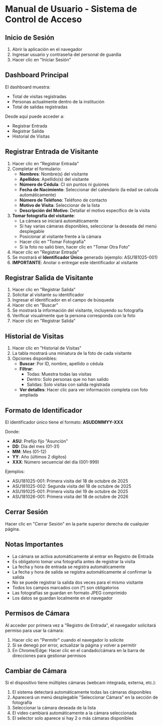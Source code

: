 # Manual de Usuario - Sistema de Control de Acceso

## Inicio de Sesión

1. Abrir la aplicación en el navegador
2. Ingresar usuario y contraseña del personal de guardia
3. Hacer clic en "Iniciar Sesión"

## Dashboard Principal

El dashboard muestra:
- Total de visitas registradas
- Personas actualmente dentro de la institución
- Total de salidas registradas

Desde aquí puede acceder a:
- Registrar Entrada
- Registrar Salida
- Historial de Visitas

## Registrar Entrada de Visitante

1. Hacer clic en "Registrar Entrada"
2. Completar el formulario:
   - **Nombres**: Nombre(s) del visitante
   - **Apellidos**: Apellido(s) del visitante
   - **Número de Cédula**: CI sin puntos ni guiones
   - **Fecha de Nacimiento**: Seleccionar del calendario (la edad se calcula automáticamente)
   - **Número de Teléfono**: Teléfono de contacto
   - **Motivo de Visita**: Seleccionar de la lista
   - **Descripción del Motivo**: Detallar el motivo específico de la visita
3. **Tomar fotografía del visitante**:
   - La cámara se iniciará automáticamente
   - Si hay varias cámaras disponibles, seleccionar la deseada del menú desplegable
   - Posicionar al visitante frente a la cámara
   - Hacer clic en "Tomar Fotografía"
   - Si la foto no salió bien, hacer clic en "Tomar Otra Foto"
4. Hacer clic en "Registrar Entrada"
5. Se mostrará el **Identificador Único** generado (ejemplo: ASU181025-001)
6. **IMPORTANTE**: Anotar o entregar este identificador al visitante

## Registrar Salida de Visitante

1. Hacer clic en "Registrar Salida"
2. Solicitar al visitante su identificador
3. Ingresar el identificador en el campo de búsqueda
4. Hacer clic en "Buscar"
5. Se mostrará la información del visitante, incluyendo su fotografía
6. Verificar visualmente que la persona corresponda con la foto
7. Hacer clic en "Registrar Salida"

## Historial de Visitas

1. Hacer clic en "Historial de Visitas"
2. La tabla mostrará una miniatura de la foto de cada visitante
3. Opciones disponibles:
   - **Buscar**: Por ID, nombre, apellido o cédula
   - **Filtrar**:
     - Todas: Muestra todas las visitas
     - Dentro: Solo personas que no han salido
     - Salidas: Solo visitas con salida registrada
   - **Ver detalles**: Hacer clic para ver información completa con foto ampliada

## Formato de Identificador

El identificador único tiene el formato: **ASUDDMMYY-XXX**

Donde:
- **ASU**: Prefijo fijo "Asunción"
- **DD**: Día del mes (01-31)
- **MM**: Mes (01-12)
- **YY**: Año (últimos 2 dígitos)
- **XXX**: Número secuencial del día (001-999)

Ejemplos:
- ASU181025-001: Primera visita del 18 de octubre de 2025
- ASU181025-002: Segunda visita del 18 de octubre de 2025
- ASU191025-001: Primera visita del 19 de octubre de 2025
- ASU181026-001: Primera visita del 18 de octubre de 2026

## Cerrar Sesión

Hacer clic en "Cerrar Sesión" en la parte superior derecha de cualquier página.

## Notas Importantes

- La cámara se activa automáticamente al entrar en Registro de Entrada
- Es obligatorio tomar una fotografía antes de registrar la visita
- La fecha y hora de entrada se registra automáticamente
- La fecha y hora de salida se registra automáticamente al confirmar la salida
- No se puede registrar la salida dos veces para el mismo visitante
- Todos los campos marcados con (*) son obligatorios
- Las fotografías se guardan en formato JPEG comprimido
- Los datos se guardan localmente en el navegador

## Permisos de Cámara

Al acceder por primera vez a "Registro de Entrada", el navegador solicitará permiso para usar la cámara:
1. Hacer clic en "Permitir" cuando el navegador lo solicite
2. Si se denegó por error, actualizar la página y volver a permitir
3. En Chrome/Edge: Hacer clic en el candado/cámara en la barra de direcciones para gestionar permisos

## Cambiar de Cámara

Si el dispositivo tiene múltiples cámaras (webcam integrada, externa, etc.):
1. El sistema detectará automáticamente todas las cámaras disponibles
2. Aparecerá un menú desplegable "Seleccionar Cámara" en la sección de fotografía
3. Seleccionar la cámara deseada de la lista
4. El video cambiará automáticamente a la cámara seleccionada
5. El selector solo aparece si hay 2 o más cámaras disponibles

